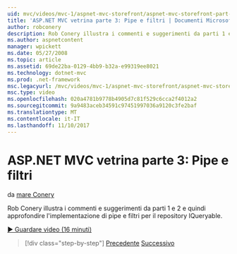 ```yaml
---
uid: mvc/videos/mvc-1/aspnet-mvc-storefront/aspnet-mvc-storefront-part-3-pipes-and-filters
title: 'ASP.NET MVC vetrina parte 3: Pipe e filtri | Documenti Microsoft'
author: robconery
description: Rob Conery illustra i commenti e suggerimenti da parti 1 e 2 e quindi approfondire l'implementazione di pipe e filtri per il repository IQueryable.
ms.author: aspnetcontent
manager: wpickett
ms.date: 05/27/2008
ms.topic: article
ms.assetid: 69de22ba-0129-4bb9-b32a-e99319ee8021
ms.technology: dotnet-mvc
ms.prod: .net-framework
msc.legacyurl: /mvc/videos/mvc-1/aspnet-mvc-storefront/aspnet-mvc-storefront-part-3-pipes-and-filters
msc.type: video
ms.openlocfilehash: 020a4781b9778b4905d7c81f529c6cca2f4012a2
ms.sourcegitcommit: 9a9483aceb34591c97451997036a9120c3fe2baf
ms.translationtype: MT
ms.contentlocale: it-IT
ms.lasthandoff: 11/10/2017
---
```

<a name="aspnet-mvc-storefront-part-3-pipes-and-filters"></a>ASP.NET MVC vetrina parte 3: Pipe e filtri
====================
da [mare Conery](https://github.com/robconery)

Rob Conery illustra i commenti e suggerimenti da parti 1 e 2 e quindi approfondire l'implementazione di pipe e filtri per il repository IQueryable.

[&#9654; Guardare video (16 minuti)](https://channel9.msdn.com/Blogs/ASP-NET-Site-Videos/aspnet-mvc-storefront-part-3-pipes-and-filters)

>[!div class="step-by-step"]
[Precedente](aspnet-mvc-storefront-part-2-the-repository-pattern.md)
[Successivo](aspnet-mvc-storefront-part-4-linq-to-sql-spike.md)

